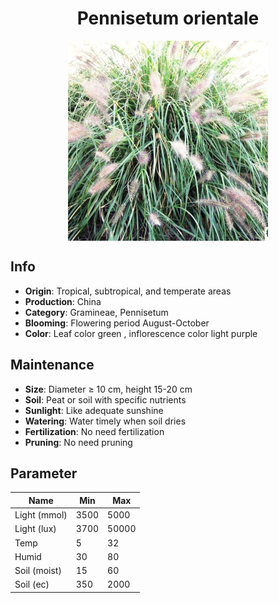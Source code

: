 <h1 align='center'>Pennisetum orientale</h1>
<p align="center">
    <img 
        align='center'
        width='320'
        src="../images/pennisetum orientale.png" 
        alt='Pennisetum orientale' />
</p>

## Info

 - **Origin**: Tropical, subtropical, and temperate areas
 - **Production**: China
 - **Category**: Gramineae, Pennisetum
 - **Blooming**: Flowering period August-October
 - **Color**: Leaf color green , inflorescence color light purple

## Maintenance

 - **Size**: Diameter ≥ 10 cm, height 15-20 cm
 - **Soil**: Peat or soil with specific nutrients
 - **Sunlight**: Like adequate sunshine
 - **Watering**: Water timely when soil dries
 - **Fertilization**: No need fertilization
 - **Pruning**: No need pruning

## Parameter

| Name         | Min  | Max   |
|--------------|------|-------|
| Light (mmol) | 3500 | 5000  |
| Light (lux)  | 3700 | 50000 |
| Temp         | 5    | 32    |
| Humid        | 30   | 80    |
| Soil (moist) | 15   | 60    |
| Soil (ec)    | 350  | 2000  |